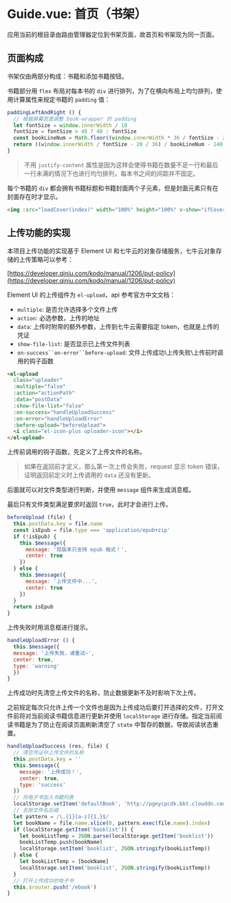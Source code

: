 # Guide.vue: 首页（书架）

应用当前的根目录由路由管理器定位到书架页面，故首页和书架现为同一页面。

## 页面构成

书架仅由两部分构成：书籍和添加书籍按钮。

书籍部分用 `flex` 布局对每本书的 `div` 进行排列，为了在横向布局上均匀排列，使用计算属性来规定书籍的 `padding` 值：

```javascript
paddingLeftAndRight () {
  // 根据屏幕宽度调整 book-wrapper 的 padding
  let fontSize = window.innerWidth / 10
  fontSize = fontSize > 48 ? 48 : fontSize
  const bookLineNum = Math.floor((window.innerWidth * 36 / fontSize - 20) / 140)
  return ((window.innerWidth / fontSize - 20 / 36) / bookLineNum - 140 / 36) / 2 + 10 / 36
}
```

> 不用 `justify-content` 属性是因为这样会使得书籍在数量不足一行和最后一行未满的情况下也进行均匀排列，每本书之间的间距并不固定。

每个书籍的 `div` 都会拥有书籍标题和书籍封面两个子元素，但是封面元素只有在封面存在时才显示。

```html
<img :src="loadCover(index)" width="100%" height="100%" v-show="ifCoverExist[index]">
```

## 上传功能的实现

本项目上传功能的实现基于 Element UI 和七牛云的对象存储服务，七牛云对象存储的上传策略可以参考：

[https://developer.qiniu.com/kodo/manual/1206/put-policy](https://developer.qiniu.com/kodo/manual/1206/put-policy)

Element UI 的上传组件为 `el-upload`，api 参考官方中文文档：

- `multiple`: 是否允许选择多个文件上传
- `action`: 必选参数，上传的地址
- `data`: 上传时附带的额外参数，上传到七牛云需要指定 token，也就是上传的凭证
- `show-file-list`: 是否显示已上传文件列表
- `on-success``on-error``before-upload`: 文件上传成功\上传失败\上传前时调用的钩子函数

```html
<el-upload
  class="uploader"
  :multiple="false"
  :action="actionPath"
  :data="postData"
  :show-file-list="false"
  :on-success="handleUploadSuccess"
  :on-error="handleUploadError"
  :before-upload="beforeUpload">
  <i class="el-icon-plus uploader-icon"></i>
</el-upload>
```

上传前调用的钩子函数，先定义了上传文件的名称。

> 如果在返回前才定义，那么第一次上传会失败，request 显示 token 错误，证明返回前定义时上传调用的 `data` 还没有更新。

后面就可以对文件类型进行判断，并使用 `message` 组件来生成消息框。

最后只有文件类型满足要求时返回 `true`，此时才会进行上传。

```javascript
beforeUpload (file) {
  this.postData.key = file.name
  const isEpub = file.type === 'application/epub+zip'
  if (!isEpub) {
    this.$message({
      message: '现版本只支持 epub 格式！',
      center: true
    })
  } else {
    this.$message({
      message: '上传文件中...',
      center: true
    })
  }
  return isEpub
}
```

上传失败时用消息框进行提示。

```javascript
handleUploadError () {
  this.$message({
  message: '上传失败，请重试~',
  center: true,
  type: 'warning'
  })
}
```

上传成功时先清空上传文件的名称，防止数据更新不及时影响下次上传。

之前规定每次只允许上传一个文件也是因为上传成功后要打开选择的文件，打开文件前将对当前阅读书籍信息进行更新并使用 `localStorage` 进行存储。指定当前阅读书籍是为了防止在阅读页面刷新清空了 `state` 中暂存的数据，导致阅读状态重置。

```javascript
handleUploadSuccess (res, file) {
  // 清空凭证中上传文件的名称
  this.postData.key = ''
  this.$message({
    message: '上传成功！',
    center: true,
    type: 'success'
  })
  // 将电子书加入书籍列表
  localStorage.setItem('defaultBook', 'http://pgeycpcdk.bkt.clouddn.com/' + file.name)
  // 去除文件名后缀
  let pattern = /\.{1}[a-z]{1,}$/
  let bookName = file.name.slice(0, pattern.exec(file.name).index)
  if (localStorage.getItem('booklist')) {
    let bookListTemp = JSON.parse(localStorage.getItem('booklist'))
    bookListTemp.push(bookName)
    localStorage.setItem('booklist', JSON.stringify(bookListTemp))
  } else {
    let bookListTemp = [bookName]
    localStorage.setItem('booklist', JSON.stringify(bookListTemp))
  }
  // 打开上传成功的电子书
  this.$router.push('/ebook')
}
```
